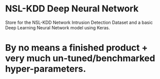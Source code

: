 # NSL-KDD Deep Neural Network

Store for the NSL-KDD Network Intrusion Detection Dataset and a basic Deep Learning Neural Network model using Keras.

# By no means a finished product + very much un-tuned/benchmarked hyper-parameters.
